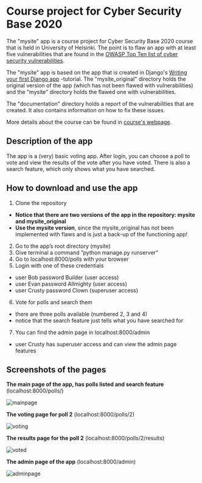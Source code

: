 # Course project for Cyber Security Base 2020

The "mysite" app is a course project for Cyber Security Base 2020 course that is held in University of Helsinki. The point is to flaw an app with at least five vulnerabilities that are found in the [OWASP Top Ten list of cyber security vulnerabilities](https://owasp.org/www-project-top-ten/).

The "mysite" app is based on the app that is created in Django's [Writing your first Django app](https://docs.djangoproject.com/en/3.1/intro/tutorial01/) -tutorial. The "mysite_original" directory holds the original version of the app (which has not been flawed with vulnerabilities) and the "mysite" directory holds the flawed one with vulnerabilities.

The "documentation" directory holds a report of the vulnerabilities that are created. It also contains information on how to fix these issues.

More details about the course can be found in [course's webpage](https://cybersecuritybase.mooc.fi/module-3.1).

## Description of the app

The app is a (very) basic voting app. After login, you can choose a poll to vote and view the results of the vote after you have voted. There is also a search feature, which only shows what you have searched.

## How to download and use the app

1. Clone the repository
  - **Notice that there are two versions of the app in the repository: mysite and mysite_original**
  - **Use the mysite version**, since the mysite_original has not been implemented with flaws and is just a back-up of the functioning app!
2. Go to the app’s root directory (mysite)
3. Give terminal a command ”python manage.py runserver”
4. Go to localhost:8000/polls with your browser
5. Login with one of these credentials
  - user Bob password Builder (user access)
  - user Evan password Allmighty (user access)
  - user Crusty password Clown (superuser access)
6. Vote for polls and search them
  - there are three polls available (numbered 2, 3 and 4)
  - notice that the search feature just tells what you have searched for
7. You can find the admin page in localhost:8000/admin
  - user Crusty has superuser access and can view the admin page features

## Screenshots of the pages

**The main page of the app, has polls listed and search feature** (localhost:8000/polls/)

![mainpage](https://github.com/Marcestus/cyber-sec-project1/blob/master/documentation/pictures/mainpage.png)

**The voting page for poll 2** (localhost:8000/polls/2)

![voting](https://github.com/Marcestus/cyber-sec-project1/blob/master/documentation/pictures/voting.png)

**The results page for the poll 2** (localhost:8000/polls/2/results)

![voted](https://github.com/Marcestus/cyber-sec-project1/blob/master/documentation/pictures/voted.png)

**The admin page of the app** (localhost:8000/admin)

![adminpage](https://github.com/Marcestus/cyber-sec-project1/blob/master/documentation/pictures/adminpage.png)

